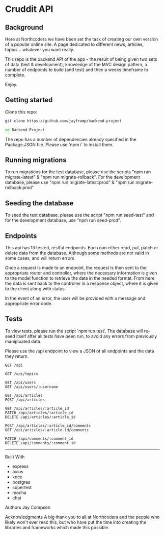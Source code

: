# Cruddit API

## Background

Here at Northcoders we have been set the task of creating our own version of a popular online site. A page dedicated to different news, articles, topics... whatever you want really. 

This repo is the backend API of the app - the result of being given two sets of data (test & development), knowledge of the MVC design pattern, a number of endpoints to build (and test) and then a weeks timeframe to complete.

Enjoy. 

## Getting started

Clone this repo:

```bash
git clone https://github.com/jayfromp/backend-project

cd Backend-Project
```
The repo has a number of dependencies already specified in the Package.JSON file. Please use 'npm i' to install them.


## Running migrations
 To run migrations for the test database, please use the scripts "npm run migrate-latest" & "npm run migrate-rollback". For the development database, please use "npm run migrate-latest:prod" & "npm run migrate-rollback:prod"

## Seeding the database 

To seed the test database, please use the script "npm run seed-test" and for the development database, use "npm run seed-prod".

## Endpoints
This api has 13 tested, restful endpoints. Each can either read, put, patch or delete data from the database. Although some methods are not valid in some cases, and will return errors. 

Once a request is made to an endpoint, the request is then sent to the appropriate router and controller, where the necessary information is given to the model function to retrieve the data in the needed format. From here the data is sent back to the controller in a response object, where it is given to the client along with status.

In the event of an error, the user will be provided with a message and appropriate error code.

## Tests
To view tests, please run the script 'npm run test'. The database will re-seed itself after all tests have been run, to avoid any errors from previously manipluated data.

Please use the /api endpoint to view a JSON of all endpoints and the data they return.

```
GET /api

GET /api/topics

GET /api/users
GET /api/users/:username

GET /api/articles
POST /api/articles

GET /api/articles/:article_id
PATCH /api/articles/:article_id
DELETE /api/articles/:article_id

POST /api/articles/:article_id/comments
GET /api/articles/:article_id/comments

PATCH /api/comments/:comment_id
DELETE /api/comments/:comment_id

```

---

Built With
- express
- axios
- knex
- postgres
- supertest
- mocha
- chai


Authors
Jay Compson. 

Acknowledgments
A big thank you to all at Northcoders and the people who likely won't ever read this, but who have put the time into creating the libraries and frameworks which made this possible. 
